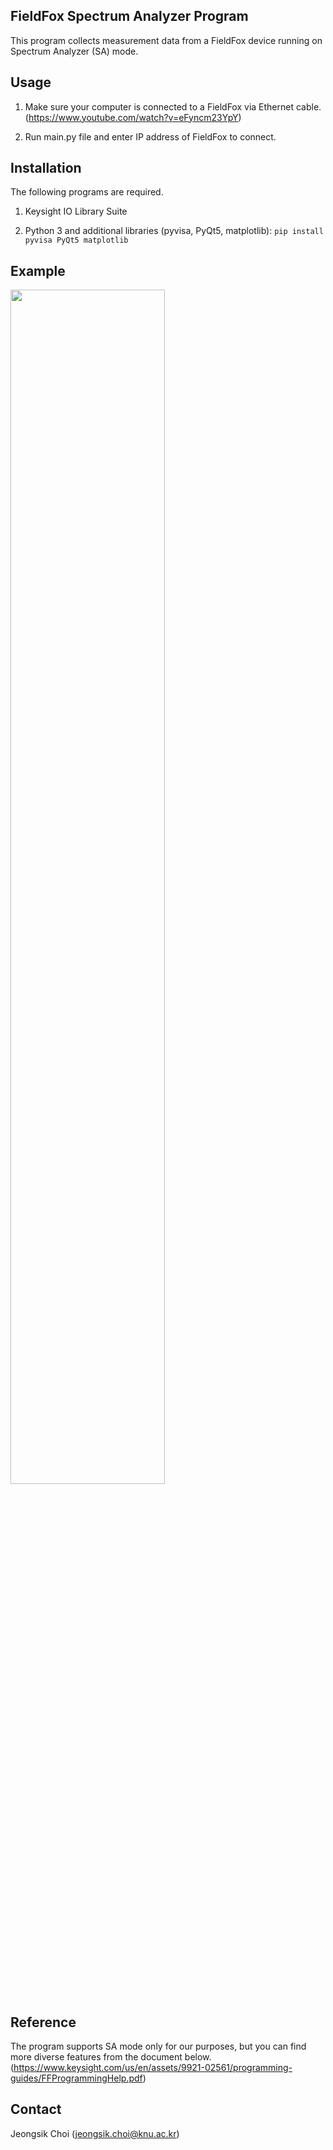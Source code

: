 ## FieldFox Spectrum Analyzer Program

This program collects measurement data from a FieldFox device running on Spectrum Analyzer (SA) mode. 


## Usage

1. Make sure your computer is connected to a FieldFox via Ethernet cable.  
(https://www.youtube.com/watch?v=eFyncm23YpY)


2. Run main.py file and enter IP address of FieldFox to connect.



## Installation

The following programs are required.

1. Keysight IO Library Suite  

2. Python 3 and additional libraries (pyvisa, PyQt5, matplotlib): ```pip install pyvisa PyQt5 matplotlib```

## Example
<img src="https://github.com/knu-wcsl/fieldfox_SA_program/blob/master/test_run.png" width="70%">


## Reference

The program supports SA mode only for our purposes, but you can find more diverse features from the document below.  
(https://www.keysight.com/us/en/assets/9921-02561/programming-guides/FFProgrammingHelp.pdf)


## Contact

Jeongsik Choi (jeongsik.choi@knu.ac.kr)
